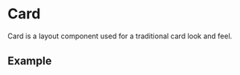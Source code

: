 <script setup>
  import Vue from './vue.md';
  import React from './react.md';
</script>

# Card

Card is a layout component used for a traditional card look and feel.


## Example

<theme-switcher />

<card-example />

<tabs-content>
  <template #react>
   <react />
  </template>
  <template #vue>
    <vue />
  </template>
</tabs-content>